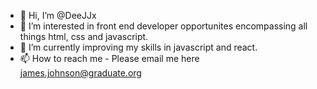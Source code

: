 - 👋 Hi, I’m @DeeJJx
- 👀 I’m interested in front end developer opportunites encompassing all things html, css and javascript.
- 🌱 I’m currently improving my skills in javascript and react.
- 📫 How to reach me - 
  Please email me here
  james.johnson@graduate.org

<!---
DeeJJx/DeeJJx is a ✨ special ✨ repository because its `README.md` (this file) appears on your GitHub profile.
You can click the Preview link to take a look at your changes.
--->
